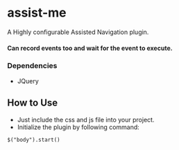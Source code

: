 # assist-me

A Highly configurable Assisted Navigation plugin.

#### Can record events too and wait for the event to execute.

### Dependencies
* JQuery

## How to Use
* Just include the css and js file into your project.
* Initialize the plugin by following command:

```
$("body").start()
```
